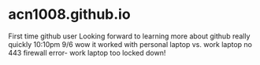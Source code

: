 # acn1008.github.io
First time github user
Looking forward to learning more about github really quickly 10:10pm 9/6 wow it worked with personal laptop vs. work laptop no 443 firewall error- work laptop too locked down!
